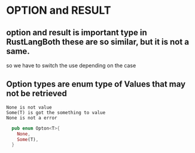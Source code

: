 # OPTION and RESULT

## option and result is important type in RustLangBoth these are so similar, but it is not a same.
   so we have to switch the use depending on the case


## Option<T> types are enum type of Values that may not be retrieved
    None is not value
    Some(T) is got the something to value 
    None is not a error

```rust
  pub enum Opton<T>{
    None,
    Some(T),
  }
 ```

